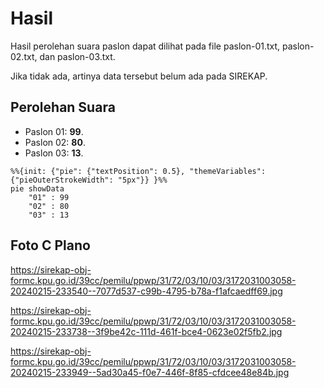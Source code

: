 # Hasil

Hasil perolehan suara paslon dapat dilihat pada file paslon-01.txt, paslon-02.txt, dan paslon-03.txt.

Jika tidak ada, artinya data tersebut belum ada pada SIREKAP.

## Perolehan Suara

 * Paslon 01: **99**.
 * Paslon 02: **80**.
 * Paslon 03: **13**.

```mermaid
%%{init: {"pie": {"textPosition": 0.5}, "themeVariables": {"pieOuterStrokeWidth": "5px"}} }%%
pie showData
    "01" : 99
    "02" : 80
    "03" : 13
```
## Foto C Plano

https://sirekap-obj-formc.kpu.go.id/39cc/pemilu/ppwp/31/72/03/10/03/3172031003058-20240215-233540--7077d537-c99b-4795-b78a-f1afcaedff69.jpg

https://sirekap-obj-formc.kpu.go.id/39cc/pemilu/ppwp/31/72/03/10/03/3172031003058-20240215-233738--3f9be42c-111d-461f-bce4-0623e02f5fb2.jpg

https://sirekap-obj-formc.kpu.go.id/39cc/pemilu/ppwp/31/72/03/10/03/3172031003058-20240215-233949--5ad30a45-f0e7-446f-8f85-cfdcee48e84b.jpg
